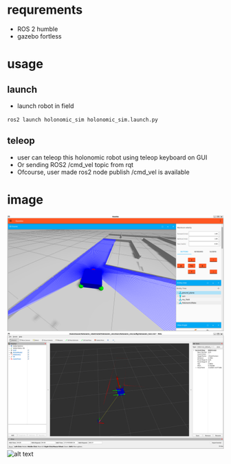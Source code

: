 # requrements
- ROS 2 humble
- gazebo fortless

# usage
## launch
- launch robot in field

`ros2 launch holonomic_sim holonomic_sim.launch.py`

## teleop
- user can teleop this holonomic robot using teleop keyboard on GUI
- Or sending ROS2 /cmd_vel topic from rqt
- Ofcourse, user made ros2 node publish /cmd_vel is available

# image
![alt text](https://github.com/OsawaKousei/holonomic_robot/blob/main/img/sim_img.png)
![alt text](https://github.com/OsawaKousei/holonomic_robot/blob/main/img/rviz2_img.png)
![alt text](https://github.com/OsawaKousei/holonomic_robot/tree/main/img/total_img.png)
